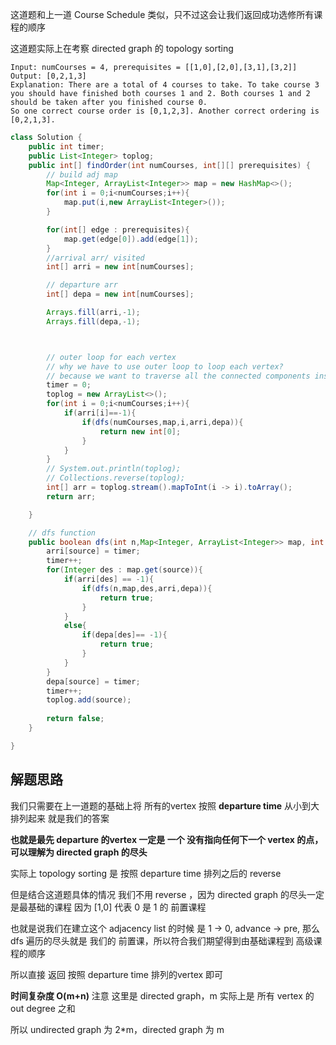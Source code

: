 这道题和上一道 Course Schedule 类似，只不过这会让我们返回成功选修所有课程的顺序

这道题实际上在考察 directed graph 的 topology sorting

```text
Input: numCourses = 4, prerequisites = [[1,0],[2,0],[3,1],[3,2]]
Output: [0,2,1,3]
Explanation: There are a total of 4 courses to take. To take course 3 you should have finished both courses 1 and 2. Both courses 1 and 2 should be taken after you finished course 0.
So one correct course order is [0,1,2,3]. Another correct ordering is [0,2,1,3].
```

```java
class Solution {
    public int timer;
    public List<Integer> toplog;
    public int[] findOrder(int numCourses, int[][] prerequisites) {
        // build adj map
        Map<Integer, ArrayList<Integer>> map = new HashMap<>();
        for(int i = 0;i<numCourses;i++){
            map.put(i,new ArrayList<Integer>());
        }

        for(int[] edge : prerequisites){
            map.get(edge[0]).add(edge[1]);
        }
        //arrival arr/ visited 
        int[] arri = new int[numCourses];

        // departure arr
        int[] depa = new int[numCourses];

        Arrays.fill(arri,-1);
        Arrays.fill(depa,-1);



        // outer loop for each vertex
        // why we have to use outer loop to loop each vertex?
        // because we want to traverse all the connected components inside the graph
        timer = 0;
        toplog = new ArrayList<>();
        for(int i = 0;i<numCourses;i++){
            if(arri[i]==-1){
                if(dfs(numCourses,map,i,arri,depa)){
                    return new int[0];
                }
            }
        }
        // System.out.println(toplog);
        // Collections.reverse(toplog);
        int[] arr = toplog.stream().mapToInt(i -> i).toArray();
        return arr;

    }

    // dfs function
    public boolean dfs(int n,Map<Integer, ArrayList<Integer>> map, int source, int[] arri, int[] depa ){
        arri[source] = timer;
        timer++;
        for(Integer des : map.get(source)){
            if(arri[des] == -1){
                if(dfs(n,map,des,arri,depa)){
                    return true;
                }
            }
            else{
                if(depa[des]== -1){
                    return true;
                }
            }
        }
        depa[source] = timer;
        timer++;
        toplog.add(source);
    
        return false;
    }

}
```

## 解题思路

我们只需要在上一道题的基础上将 所有的vertex 按照 **departure time** 从小到大排列起来 就是我们的答案

**也就是最先 departure 的vertex 一定是 一个 没有指向任何下一个 vertex 的点，可以理解为 directed graph 的尽头**

实际上 topology sorting 是 按照 departure time 排列之后的 reverse

但是结合这道题具体的情况 我们不用 reverse ，因为 directed graph 的尽头一定是最基础的课程 因为 [1,0] 代表 0 是 1 的 前置课程

也就是说我们在建立这个 adjacency list 的时候 是 1 -> 0, advance -> pre, 那么 dfs 遍历的尽头就是 我们的 前置课，所以符合我们期望得到由基础课程到 高级课程的顺序


所以直接 返回 按照 departure time 排列的vertex 即可

**时间复杂度 O(m+n)** 注意 这里是 directed graph，m 实际上是 所有 vertex 的 out degree 之和

所以 undirected graph 为 2*m，directed graph 为 m